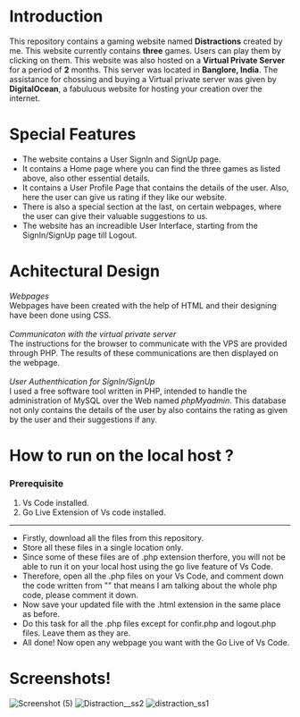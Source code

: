 # Introduction
This repository contains a gaming website named **Distractions** created by me. This website currently contains **three** games. Users can play them by clicking on them. This website was also hosted on a **Virtual Private Server** for a period of **2** months. This server was located in **Banglore, India**. The assistance for chossing and buying a Virtual private server was given by **DigitalOcean**, a fabuluous website for hosting your creation over the internet.

# Special Features
<ul>
  <li> The website contains a User SignIn and SignUp page.
  <li> It contains a Home page where you can find the three games as listed above, also other essential details.
  <li> It contains a User Profile Page that contains the details of the user. Also, here the user can give us rating if they like our website.
  <li> There is also a special section at the last, on certain webpages, where the user can give their valuable suggestions to us.
  <li> The website has an increadible User Interface, starting from the SignIn/SignUp page till Logout.
</ul>
  
# Achitectural Design
*Webpages* <br>
Webpages have been created with the help of HTML and their designing have been done using CSS. <br>
<br> *Communicaton with the virtual private server* <br>
The instructions for the browser to communicate with the VPS are provided through PHP. The results of these communications are then displayed on the webpage. <br>
<br> *User Authenthication for SignIn/SignUp* <br>
I used a free software tool written in PHP, intended to handle the administration of MySQL over the Web named *phpMyadmin*. This database not only contains the details of the user by also contains the rating as given by the user and their suggestions if any.

# How to run on the local host ?
### Prerequisite <br>
<ol>
<li> Vs Code installed.
<li> Go Live Extension of Vs code installed.
</ol>
<hr>
<ul>
<li> Firstly, download all the files from this repository.
<li> Store all these files in a single location only.
<li> Since some of these files are of .php extension therfore, you will not be able to run it on your local host using the go live feature of Vs Code.
<li> Therefore, open all the .php files on your Vs Code, and comment down the code written from "<?php" till "?>" that means I am talking about the whole php code, please comment it down. 
<li> Now save your updated file with the .html extension in the same place as before.
<li> Do this task for all the .php files except for confir.php and logout.php files. Leave them as they are.
<li> All done! Now open any webpage you want with the Go Live of Vs Code.
</ul>

# Screenshots!
![Screenshot (5)](https://user-images.githubusercontent.com/84438495/204084632-f1bbc885-18b1-4357-99f7-1703a747c7a8.png)
![Distraction__ss2](https://user-images.githubusercontent.com/84438495/204084851-77e508d2-6ecc-45bd-9af7-763133dc7aee.png)
![distraction_ss1](https://user-images.githubusercontent.com/84438495/204084798-c5f641b5-3120-4acf-8e9a-c352088a8dd3.png)
